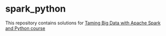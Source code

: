 # spark_python

This repository contains solutions for [Taming Big Data with Apache Spark and Python course](https://www.udemy.com/taming-big-data-with-apache-spark-hands-on/)

